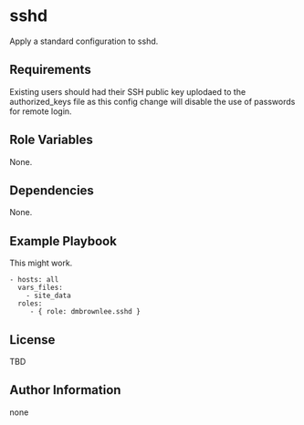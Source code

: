 sshd
=========

Apply a standard configuration to sshd.

Requirements
------------

Existing users should had their SSH public key uplodaed to the authorized_keys
file as this config change will disable the use of passwords for remote login.

Role Variables
--------------
None.

Dependencies
------------

None.

Example Playbook
----------------

This might work.

    - hosts: all
      vars_files:
        - site_data
      roles:
         - { role: dmbrownlee.sshd }

License
-------

TBD

Author Information
------------------

none
